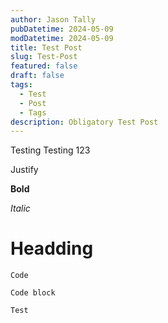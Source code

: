 ```yaml
---
author: Jason Tally
pubDatetime: 2024-05-09
modDatetime: 2024-05-09
title: Test Post
slug: Test-Post
featured: false
draft: false
tags:
  - Test
  - Post
  - Tags
description: Obligatory Test Post
---
```

Testing Testing 123

<p style="text-align: justify">Justify</p>

**Bold**

_Italic_

# Headding

`Code`

```
Code block
```

```
Test
```